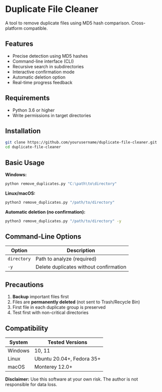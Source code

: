 # Duplicate File Cleaner

A tool to remove duplicate files using MD5 hash comparison. Cross-platform compatible.

## Features

- Precise detection using MD5 hashes
- Command-line interface (CLI)
- Recursive search in subdirectories
- Interactive confirmation mode
- Automatic deletion option
- Real-time progress feedback

## Requirements

- Python 3.6 or higher
- Write permissions in target directories

## Installation

```bash
git clone https://github.com/yourusername/duplicate-file-cleaner.git
cd duplicate-file-cleaner
```

## Basic Usage

**Windows:**
```cmd
python remove_duplicates.py "C:\path\to\directory"
```

**Linux/macOS:**
```bash
python3 remove_duplicates.py "/path/to/directory"
```

**Automatic deletion (no confirmation):**
```bash
python3 remove_duplicates.py "/path/to/directory" -y
```

## Command-Line Options

| Option        | Description                                  |
|---------------|----------------------------------------------|
| `directory`   | Path to analyze (required)                  |
| `-y`          | Delete duplicates without confirmation      |

## Precautions

1. **Backup** important files first
2. Files are **permanently deleted** (not sent to Trash/Recycle Bin)
3. First file in each duplicate group is preserved
4. Test first with non-critical directories

## Compatibility

| System        | Tested Versions           |
|---------------|------------------------------|
| Windows       | 10, 11                       |
| Linux         | Ubuntu 20.04+, Fedora 35+    |
| macOS         | Monterey 12.0+               |

**Disclaimer:** Use this software at your own risk. The author is not responsible for data loss.
